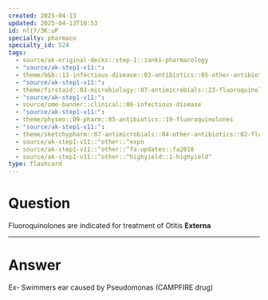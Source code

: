 ```yaml
---
created: 2025-04-13
updated: 2025-04-13T10:53
id: nl{f/3K:uP
specialty: pharmaco
specialty_id: 524
tags:
  - source/ak-original-decks::step-1::zanki-pharmacology
  - "source/ak-step1-v11:": 
  - theme/b&b::13-infectious-disease::03-antibiotics::05-other-antibiotics
  - "source/ak-step1-v11:": 
  - theme/firstaid::03-microbiology::07-antimicrobials::23-fluoroquinolones
  - "source/ak-step1-v11:": 
  - source/ome-banner::clinical::06-infectious-disease
  - "source/ak-step1-v11:": 
  - theme/physeo::09-pharm::05-antibiotics::19-fluoroquinolones
  - "source/ak-step1-v11:": 
  - theme/sketchypharm::07-antimicrobials::04-other-antibiotics::02-fluoroquinolones::zanki-extra
  - source/ak-step1-v11::^other::^expn
  - source/ak-step1-v11::^other::^fa-updates::fa2018
  - source/ak-step1-v11::^other::^highyield::1-highyield"
type: flashcard
---
```


# Question
Fluoroquinolones are indicated for treatment of Otitis **Externa**

---

# Answer
Ex- Swimmers ear caused by Pseudomonas (CAMPFIRE drug)